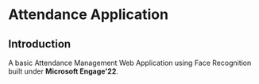 # Attendance Application

## Introduction
A basic Attendance Management Web Application using Face Recognition built under **Microsoft Engage'22**.  
